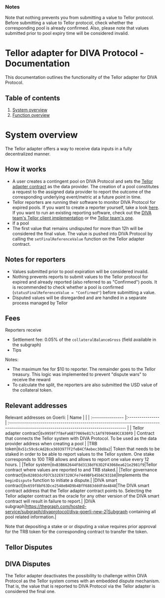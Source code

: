 ### Notes

Note that nothing prevents you from submitting a value to Tellor protocol. Before submitting a value to Tellor protocol, check whether the corresponding pool is already confirmed.
Also, please note that values submitted prior to pool expiry time will be considered invalid.


# Tellor adapter for DIVA Protocol - Documentation

This documentation outlines the functionality of the Tellor adapter for DIVA Protocol.

## Table of contents

1.  [System overview](#system-overview)
2.  [Function overview](#function-overview)


# System overview

The Tellor adapter offers a way to receive data inputs in a fully decentralized manner.

## How it works

* A user creates a contingent pool on DIVA Protocol and sets the [Tellor adapter contract](#relevant-addresses) as the data provider. The creation of a pool constitutes a request to the assigned data provider to report the outcome of the corresponding underlying event/metric at a future point in time.
* Tellor reporters are running their software to monitor DIVA Protocol for expired pools. If you want to create a reporter yourself, take a look [here](https://github.com/divaprotocol/oracles/blob/main/README.md). If you want to run an existing reporting software, check out the [DIVA team's Tellor client implementation](https://github.com/divaprotocol/diva-monorepo/tree/main/packages/diva-oracle) or the [Tellor team's one](https://github.com/tellor-io/telliot-feeds).
* If a pool 
* The first value that remains undisputed for more than 12h will be considered the final value. The value is pushed into DIVA Protocol by calling the `setFinalReferenceValue` function on the Tellor adapter contract.


## Notes for reporters
* Values submitted prior to pool expiration will be considered invalid.
* Nothing prevents reports to submit values to the Tellor protocol for expired and already reported (also referred to as "Confirmed") pools. It is recommended to check whether a pool is confirmed (`statusFinalReferenceValue = "Confirmed"`) before submitting a value.
* Disputed values will be disregarded and are handled in a separate process managed by Tellor

## Fees
Reporters receive 
* Settlement fee: 0.05% of the `collateralBalanceGross` (field available in the subgraph)
* Tips

Notes:
* The maximum fee for  $10 to reporter. The remainder goes to the Tellor treasury. This logic was implemented to prevent "dispute wars" to receive the reward
* To calculate the split, the reporters are also submitted the USD value of the collateral token. 


## Relevant addresses

Relevant addresses on Goerli:
| Name        |                                                                                                                                 |
| :---------------- |:---------------- | :----------------------------------------------------------------------------------------------------------------------------------------- |
| Tellor adapter contract|`0x9959f7f8eFa6B77069e817c1Af97094A9CC830FD`         | Contract that connects the Tellor system with DIVA Protocol. To be used as the data provider address when creating a pool                                              |
|TRB token|`0x51c59c6cAd28ce3693977F2feB4CfAebec30d8a2`| Token that needs to be staked in order to be able to report values to the Tellor system. One stake corresponds to 100 TRB allows and allows to report one value every 12 hours.  |
|Tellor system|`0xB3B662644F8d3138df63D2F43068ea621e2981f9`|Tellor contract where values are reported to and TRB staked.|
|Tellor governance contract|`0x02803dcFD7Cb32E97320CFe7449BFb45b6C931b8`|Implements the `beginDispute` function to initiate a dispute.|
|DIVA smart contract|`0x659f8bF63Dce2548eB4D9b4BfF6883dddFde4848`|The DIVA smart contract address that the Tellor adapter contract points to. Selecting the Tellor adapter contract as the oracle for any other version of the DIVA smart contract will result in failure to report.|
|DIVA subgraph|https://thegraph.com/hosted-service/subgraph/divaprotocol/diva-goerli-new-2|Subgraph containing all pool related information.|

Note that depositing a stake or or disputing a value requires prior approval for the TRB token for the corresponding contract to transfer the token.

## Tellor Disputes


## DIVA Disputes
The Tellor adapter deactivates the possibility to challenge within DIVA Protocol as the Tellor system comes with an embedded dispute mechanism. That is, the value that is reported to DIVA Protocol via the Tellor adapter is considered the final one.
